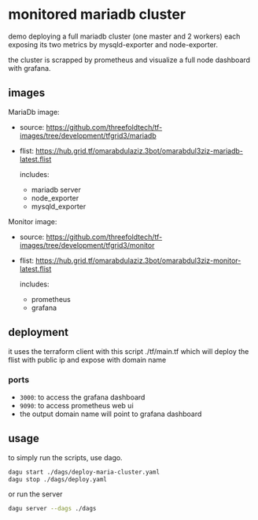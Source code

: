 # monitored mariadb cluster

demo deploying a full mariadb cluster (one master and 2 workers) each exposing its two metrics by mysqld-exporter and node-exporter.

the cluster is scrapped by prometheus and visualize a full node dashboard with grafana.

## images

MariaDb image:

- source: https://github.com/threefoldtech/tf-images/tree/development/tfgrid3/mariadb
- flist: https://hub.grid.tf/omarabdulaziz.3bot/omarabdul3ziz-mariadb-latest.flist

  includes:

  - mariadb server
  - node_exporter
  - mysqld_exporter

Monitor image:

- source: https://github.com/threefoldtech/tf-images/tree/development/tfgrid3/monitor
- flist: https://hub.grid.tf/omarabdulaziz.3bot/omarabdul3ziz-monitor-latest.flist

  includes:

  - prometheus
  - grafana

## deployment

it uses the terraform client with this script ./tf/main.tf which will deploy the flist with public ip and expose with domain name

### ports

- `3000`: to access the grafana dashboard
- `9090`: to access prometheus web ui
- the output domain name will point to grafana dashboard

## usage

to simply run the scripts, use dago.

```bash
dagu start ./dags/deploy-maria-cluster.yaml
dagu stop ./dags/deploy.yaml
```

or run the server

```bash
dagu server --dags ./dags
```
